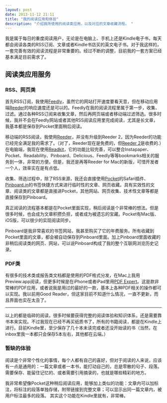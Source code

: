 ```yaml
---
layout: post
date: 2013-11-12 21:11
title: "我的阅读应用和体验"
description: "介绍我所使用的阅读类应用，以及对应的文章收藏流程。 " 
---
```


我是属于每日的重度阅读用户，无论是在电脑上、手机上还是Kindle电子书，每天都会阅读各类的RSS订阅、文章或者Kindle书店买的英文电子书。对于我这样的，一套完善有效的阅读流程是非常重要的。经过不断的调整，目前我的一套方案已经基本满足目前需求了。

## 阅读类应用服务 

### RSS、网页类 
首先RSS订阅，我使用[Feedly](http://feedly.com)，虽然它的网站打开速度要看天意，但在移动应用端[Reeder](https://itunes.apple.com/us/app/reeder/id325502379?at=10l7sG&mt=8)的响应速度还是可以的。Feedly在我的阅读流程里属于第一步，收集、过滤。通过各种RSS订阅来收集文章，然后再网页端或者移动端过滤筛选。很多时候，我并不会在Feedly网站或者其他RSS阅读应用里完成阅读，尤其是长文章，我基本都是保存到Pocket里面稍后阅读。

移动端的RSS阅读，我使用[Reeder](https://itunes.apple.com/us/app/reeder/id325502379?at=10l7sG&mt=8)，并没有升级到Reeder 2，因为Reeder的功能已经完全满足我的需求了。（对了，Reeder现在是免费的，但[Reeder 2](https://itunes.apple.com/us/app/reeder-2/id697846300?mt=8)是收费的.）在电脑端，我现在使用[Readkit](https://itunes.apple.com/app/readkit/id588726889?at=10l7sG&mt=12)，它的功能比较完善，可以整合Instapaper、Pocket、Readability、Pinboard、Delicious、Feedly等等bookmarks相关的服务到一体，非常的方便。但是，我还是再等Reeder for Mac的新版，可惜开发者一个人，效率实在是有点低。

收集、筛选过程中，除了RSS来源，我还会直接使用[Pocket](http://getpocket.com)的Safari插件、[Pinboard.in](http://Pinboard.in)的书签快捷方式来进行临时性的文章、网页收藏。具有实效性的文章、阅读类的文章都是直接进Pocket，其他网站、网页收集、技术性文章等都是直接保存到Pinboard。

真正阅读的流程基本都是在Pocket里面实现，稍后阅读是个非常棒的想法。但是很多时候，也会成为文章积攒负担，或者成为被遗忘的宝藏。Pocket有Mac版、iOS版，可以很少的实现阅读同步。

Pinboard是我非常喜欢的书签网站，我甚至购买了它的年费服务。所有收藏到Pocket里面的文章，都会被自动保存到Pinboard里面。加上Pinboard里面收藏的非稍后阅读类的网页、网站，可以说Pinboard构成了我的整个互联网浏览历史记录。

### PDF类 

有很多的技术类或报告类文档都是使用的PDF格式分发，在Mac上我用Preview.app阅读，但更多时候是在iPhone或者iPad里用[PDF Expert](https://itunes.apple.com/us/app/pdf-expert-fill-forms-annotate/id393316844?at=10l7sG&mt=8)。这是款非常棒的PDF应用，或者说我是用过的最好的一款，基本上各种PDF相关的操作都可以实现。我以前用Good Reader，但这家目前不知道什么情况，一直不更新，而且界面也实在太丑了。

- - -

以上的都是临碎的阅读，很多时候要获得完整的阅读体验和知识体系，还是需要靠书本来实现。不过我现在已经不再买纸质书了，所有的书籍阅读，都是在Kindle上进行。目前Kindle里，至少保存了几十本未读完或者还没开始读的书（当然，在inbox里我一本都只会保存5本左右，其他都在云端。）


### 暂缺的体验
阅读是个非常个性化的事情，每个人都有自己的喜好，但对于阅读的人来说，应该有一点是通用的：一篇文章或者一本书，能打动自己的，总是零散的句子、段落。需要保存、能留住记忆的、或者需要引用摘录的，也就是哪些精彩的地方。

我非常希望像Pocket这种稍后阅读应用，能够加上类似的功能：文章内可以加标注，将标注的段落单独存储，附带链接到完整文章；可以显示出同一篇文章内，被用户标注最多的段落。 其实这个功能在Kindle里就有，非常棒。

